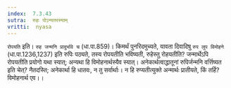 ```yaml
---
index:  7.3.43
sutra:  रुहः पोऽन्यतरस्याम्
vritti:  nyasa
---
```


`रोपयति` इति। `रुह जन्मनि प्रादुर्भावे च` (धा.पा.859)। किमर्थं पुनरिदमुच्यते, यावता दिवादिषु `रुप लुप विमोहने` (धा.पा.1236,1237) इति रुपिः पठ्यते, तस्य रोपयतीति भविष्यती, रुहेस्तु रोहयतीति? जन्मार्थेऽपि रोपयतीति प्रयोगो यथा स्यात्; अन्यथा हि विमोहनार्थस्यैव स्यात्। अनेकार्थत्वाद्धातूनां रुपिर्जन्मनि वर्त्तिष्यत इति चेत्? नैतदस्ति; अनेकार्था हि धातवः, न तु सर्वार्थाः। न हि रुप्यतीत्युक्ते अन्मार्थः प्रातीयते, किं तर्हि? विमोहनार्थ एव।।

